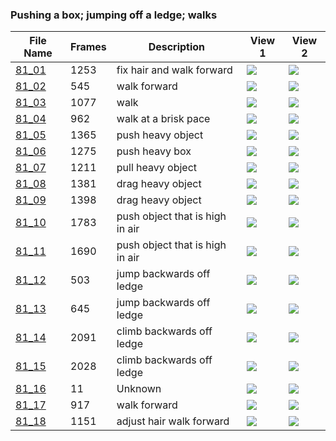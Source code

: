 ### Pushing a box; jumping off a ledge; walks
|File Name|Frames|Description|View 1|View 2|
|-|-|-|-|-|
|[81_01](https://github.com/Shriinivas/cmubvh/raw/main/Sequence-081-085/81/Data/81_01.zip)|1253|fix hair and walk forward|<img src="https://github.com/Shriinivas/cmubvhgifs/blob/main/Sequence-081-085/81/81_01_0.gif"/>|<img src="https://github.com/Shriinivas/cmubvhgifs/blob/main/Sequence-081-085/81/81_01_1.gif"/>|
|[81_02](https://github.com/Shriinivas/cmubvh/raw/main/Sequence-081-085/81/Data/81_02.zip)|545|walk forward|<img src="https://github.com/Shriinivas/cmubvhgifs/blob/main/Sequence-081-085/81/81_02_0.gif"/>|<img src="https://github.com/Shriinivas/cmubvhgifs/blob/main/Sequence-081-085/81/81_02_1.gif"/>|
|[81_03](https://github.com/Shriinivas/cmubvh/raw/main/Sequence-081-085/81/Data/81_03.zip)|1077|walk|<img src="https://github.com/Shriinivas/cmubvhgifs/blob/main/Sequence-081-085/81/81_03_0.gif"/>|<img src="https://github.com/Shriinivas/cmubvhgifs/blob/main/Sequence-081-085/81/81_03_1.gif"/>|
|[81_04](https://github.com/Shriinivas/cmubvh/raw/main/Sequence-081-085/81/Data/81_04.zip)|962|walk at a brisk pace|<img src="https://github.com/Shriinivas/cmubvhgifs/blob/main/Sequence-081-085/81/81_04_0.gif"/>|<img src="https://github.com/Shriinivas/cmubvhgifs/blob/main/Sequence-081-085/81/81_04_1.gif"/>|
|[81_05](https://github.com/Shriinivas/cmubvh/raw/main/Sequence-081-085/81/Data/81_05.zip)|1365|push heavy object|<img src="https://github.com/Shriinivas/cmubvhgifs/blob/main/Sequence-081-085/81/81_05_0.gif"/>|<img src="https://github.com/Shriinivas/cmubvhgifs/blob/main/Sequence-081-085/81/81_05_1.gif"/>|
|[81_06](https://github.com/Shriinivas/cmubvh/raw/main/Sequence-081-085/81/Data/81_06.zip)|1275|push heavy box|<img src="https://github.com/Shriinivas/cmubvhgifs/blob/main/Sequence-081-085/81/81_06_0.gif"/>|<img src="https://github.com/Shriinivas/cmubvhgifs/blob/main/Sequence-081-085/81/81_06_1.gif"/>|
|[81_07](https://github.com/Shriinivas/cmubvh/raw/main/Sequence-081-085/81/Data/81_07.zip)|1211|pull heavy object|<img src="https://github.com/Shriinivas/cmubvhgifs/blob/main/Sequence-081-085/81/81_07_0.gif"/>|<img src="https://github.com/Shriinivas/cmubvhgifs/blob/main/Sequence-081-085/81/81_07_1.gif"/>|
|[81_08](https://github.com/Shriinivas/cmubvh/raw/main/Sequence-081-085/81/Data/81_08.zip)|1381|drag heavy object|<img src="https://github.com/Shriinivas/cmubvhgifs/blob/main/Sequence-081-085/81/81_08_0.gif"/>|<img src="https://github.com/Shriinivas/cmubvhgifs/blob/main/Sequence-081-085/81/81_08_1.gif"/>|
|[81_09](https://github.com/Shriinivas/cmubvh/raw/main/Sequence-081-085/81/Data/81_09.zip)|1398|drag heavy object|<img src="https://github.com/Shriinivas/cmubvhgifs/blob/main/Sequence-081-085/81/81_09_0.gif"/>|<img src="https://github.com/Shriinivas/cmubvhgifs/blob/main/Sequence-081-085/81/81_09_1.gif"/>|
|[81_10](https://github.com/Shriinivas/cmubvh/raw/main/Sequence-081-085/81/Data/81_10.zip)|1783|push object that is high in air|<img src="https://github.com/Shriinivas/cmubvhgifs/blob/main/Sequence-081-085/81/81_10_0.gif"/>|<img src="https://github.com/Shriinivas/cmubvhgifs/blob/main/Sequence-081-085/81/81_10_1.gif"/>|
|[81_11](https://github.com/Shriinivas/cmubvh/raw/main/Sequence-081-085/81/Data/81_11.zip)|1690|push object that is high in air|<img src="https://github.com/Shriinivas/cmubvhgifs/blob/main/Sequence-081-085/81/81_11_0.gif"/>|<img src="https://github.com/Shriinivas/cmubvhgifs/blob/main/Sequence-081-085/81/81_11_1.gif"/>|
|[81_12](https://github.com/Shriinivas/cmubvh/raw/main/Sequence-081-085/81/Data/81_12.zip)|503|jump backwards off ledge|<img src="https://github.com/Shriinivas/cmubvhgifs/blob/main/Sequence-081-085/81/81_12_0.gif"/>|<img src="https://github.com/Shriinivas/cmubvhgifs/blob/main/Sequence-081-085/81/81_12_1.gif"/>|
|[81_13](https://github.com/Shriinivas/cmubvh/raw/main/Sequence-081-085/81/Data/81_13.zip)|645|jump backwards off ledge|<img src="https://github.com/Shriinivas/cmubvhgifs/blob/main/Sequence-081-085/81/81_13_0.gif"/>|<img src="https://github.com/Shriinivas/cmubvhgifs/blob/main/Sequence-081-085/81/81_13_1.gif"/>|
|[81_14](https://github.com/Shriinivas/cmubvh/raw/main/Sequence-081-085/81/Data/81_14.zip)|2091|climb backwards off ledge|<img src="https://github.com/Shriinivas/cmubvhgifs/blob/main/Sequence-081-085/81/81_14_0.gif"/>|<img src="https://github.com/Shriinivas/cmubvhgifs/blob/main/Sequence-081-085/81/81_14_1.gif"/>|
|[81_15](https://github.com/Shriinivas/cmubvh/raw/main/Sequence-081-085/81/Data/81_15.zip)|2028|climb backwards off ledge|<img src="https://github.com/Shriinivas/cmubvhgifs/blob/main/Sequence-081-085/81/81_15_0.gif"/>|<img src="https://github.com/Shriinivas/cmubvhgifs/blob/main/Sequence-081-085/81/81_15_1.gif"/>|
|[81_16](https://github.com/Shriinivas/cmubvh/raw/main/Sequence-081-085/81/Data/81_16.zip)|11|Unknown|<img src="https://github.com/Shriinivas/cmubvhgifs/blob/main/Sequence-081-085/81/81_16_0.gif"/>|<img src="https://github.com/Shriinivas/cmubvhgifs/blob/main/Sequence-081-085/81/81_16_1.gif"/>|
|[81_17](https://github.com/Shriinivas/cmubvh/raw/main/Sequence-081-085/81/Data/81_17.zip)|917|walk forward|<img src="https://github.com/Shriinivas/cmubvhgifs/blob/main/Sequence-081-085/81/81_17_0.gif"/>|<img src="https://github.com/Shriinivas/cmubvhgifs/blob/main/Sequence-081-085/81/81_17_1.gif"/>|
|[81_18](https://github.com/Shriinivas/cmubvh/raw/main/Sequence-081-085/81/Data/81_18.zip)|1151|adjust hair walk forward|<img src="https://github.com/Shriinivas/cmubvhgifs/blob/main/Sequence-081-085/81/81_18_0.gif"/>|<img src="https://github.com/Shriinivas/cmubvhgifs/blob/main/Sequence-081-085/81/81_18_1.gif"/>|
